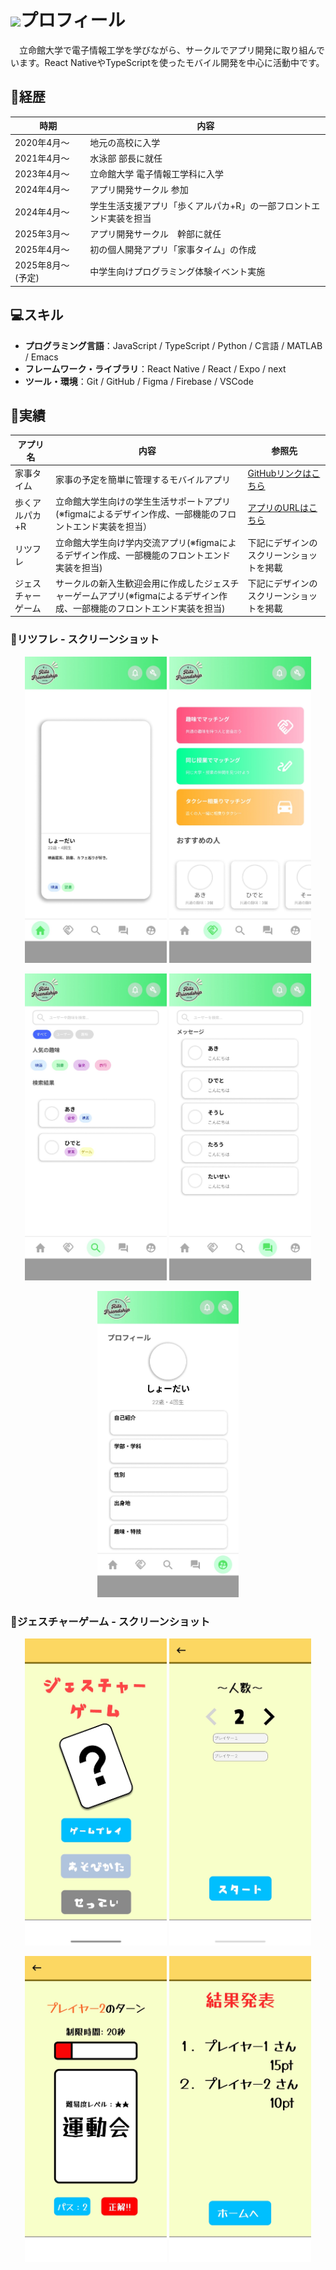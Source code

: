# <img src="https://media.giphy.com/media/hvRJCLFzcasrR4ia7z/giphy.gif" width="28">プロフィール
　立命館大学で電子情報工学を学びながら、サークルでアプリ開発に取り組んでいます。React NativeやTypeScriptを使ったモバイル開発を中心に活動中です。
## 🌱経歴


| 時期 | 内容 |
|------|------|
| 2020年4月〜 | 地元の高校に入学 |
| 2021年4月〜 | 水泳部 部長に就任 |
| 2023年4月〜 | 立命館大学 電子情報工学科に入学 |
| 2024年4月〜 | アプリ開発サークル 参加 |
| 2024年4月〜 | 学生生活支援アプリ「歩くアルパカ+R」の一部フロントエンド実装を担当 |
| 2025年3月～ |アプリ開発サークル　幹部に就任|
| 2025年4月～ | 初の個人開発アプリ「家事タイム」の作成|
| 2025年8月～(予定) | 中学生向けプログラミング体験イベント実施 |



## 💻スキル

- **プログラミング言語**：JavaScript / TypeScript / Python / C言語 / MATLAB / Emacs
- **フレームワーク・ライブラリ**：React Native / React / Expo / next
- **ツール・環境**：Git / GitHub / Figma / Firebase / VSCode 



## 🚀実績

|アプリ名|内容|参照先|
|----------|----------|----------|
|家事タイム|家事の予定を簡単に管理するモバイルアプリ|[GitHubリンクはこちら](https://github.com/Hideto6/housework-time) |
|歩くアルパカ+R|立命館大学生向けの学生生活サポートアプリ(※figmaによるデザイン作成、一部機能のフロントエンド実装を担当）|[アプリのURLはこちら](https://apps.apple.com/jp/app/%E5%A4%A7%E5%AD%A6%E7%94%9F%E6%B4%BB%E6%94%AF%E6%8F%B4%E3%82%A2%E3%83%97%E3%83%AAfor%E7%AB%8B%E5%91%BD%E9%A4%A8-%E6%AD%A9%E3%81%8F%E3%82%A2%E3%83%AB%E3%83%91%E3%82%AB-r/id6499567971)|
|リツフレ|立命館大学生向け学内交流アプリ(※figmaによるデザイン作成、一部機能のフロントエンド実装を担当)|下記にデザインのスクリーンショットを掲載|
|ジェスチャーゲーム|サークルの新入生歓迎会用に作成したジェスチャーゲームアプリ(※figmaによるデザイン作成、一部機能のフロントエンド実装を担当)|下記にデザインのスクリーンショットを掲載|


### 📱リツフレ - スクリーンショット
<p align="center">
  <img src="ritsumachi_1.jpg"  width="45%" />
  <img src="ritsumachi_2.jpg"  width="45%" />
</p>
<p align="center">
  <img src="ritsumachi_3.jpg"  width="45%" />
  <img src="ritsumachi_4.jpg"  width="45%" />
</p>
<p align="center">
  <img src="ritsumachi_5.jpg"  width="45%" />
</p>

### 📱ジェスチャーゲーム - スクリーンショット
<p align="center">
  <img src="jesture_1.jpeg.jpg"  width="45%" />
  <img src="jesture_2.jpeg.jpg"  width="45%" />
</p>
<p align="center">
  <img src="jesture_3.jpeg.jpg"  width="45%" />
  <img src="jesture_4.jpeg.jpg"  width="45%" />
</p>
